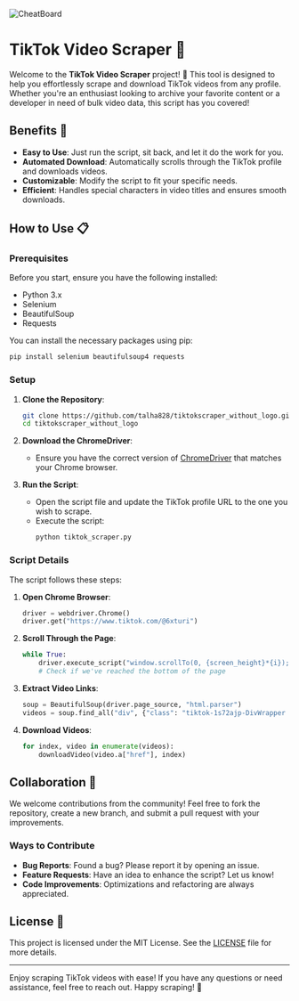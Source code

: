 
![CheatBoard](https://github.com/user-attachments/assets/9d6ba3c5-62fe-4838-aecf-6047064cbdab)


# TikTok Video Scraper 🎥

Welcome to the **TikTok Video Scraper** project! 🚀 This tool is designed to help you effortlessly scrape and download TikTok videos from any profile. Whether you're an enthusiast looking to archive your favorite content or a developer in need of bulk video data, this script has you covered!

## Benefits 🌟

- **Easy to Use**: Just run the script, sit back, and let it do the work for you.
- **Automated Download**: Automatically scrolls through the TikTok profile and downloads videos.
- **Customizable**: Modify the script to fit your specific needs.
- **Efficient**: Handles special characters in video titles and ensures smooth downloads.

## How to Use 📋

### Prerequisites

Before you start, ensure you have the following installed:

- Python 3.x
- Selenium
- BeautifulSoup
- Requests

You can install the necessary packages using pip:

```sh
pip install selenium beautifulsoup4 requests
```

### Setup

1. **Clone the Repository**:
   ```sh
   git clone https://github.com/talha828/tiktokscraper_without_logo.git
   cd tiktokscraper_without_logo
   ```

2. **Download the ChromeDriver**:
   - Ensure you have the correct version of [ChromeDriver](https://sites.google.com/a/chromium.org/chromedriver/downloads) that matches your Chrome browser.

3. **Run the Script**:
   - Open the script file and update the TikTok profile URL to the one you wish to scrape.
   - Execute the script:
     ```sh
     python tiktok_scraper.py
     ```

### Script Details

The script follows these steps:

1. **Open Chrome Browser**:
   ```python
   driver = webdriver.Chrome()
   driver.get("https://www.tiktok.com/@6xturi")
   ```

2. **Scroll Through the Page**:
   ```python
   while True:
       driver.execute_script("window.scrollTo(0, {screen_height}*{i});".format(screen_height=screen_height, i=i))
       # Check if we've reached the bottom of the page
   ```

3. **Extract Video Links**:
   ```python
   soup = BeautifulSoup(driver.page_source, "html.parser")
   videos = soup.find_all("div", {"class": "tiktok-1s72ajp-DivWrapper e1cg0wnj1"})
   ```

4. **Download Videos**:
   ```python
   for index, video in enumerate(videos):
       downloadVideo(video.a["href"], index)
   ```

## Collaboration 🤝

We welcome contributions from the community! Feel free to fork the repository, create a new branch, and submit a pull request with your improvements.

### Ways to Contribute

- **Bug Reports**: Found a bug? Please report it by opening an issue.
- **Feature Requests**: Have an idea to enhance the script? Let us know!
- **Code Improvements**: Optimizations and refactoring are always appreciated.

## License 📜

This project is licensed under the MIT License. See the [LICENSE](LICENSE) file for more details.

---

Enjoy scraping TikTok videos with ease! If you have any questions or need assistance, feel free to reach out. Happy scraping! 🎉
